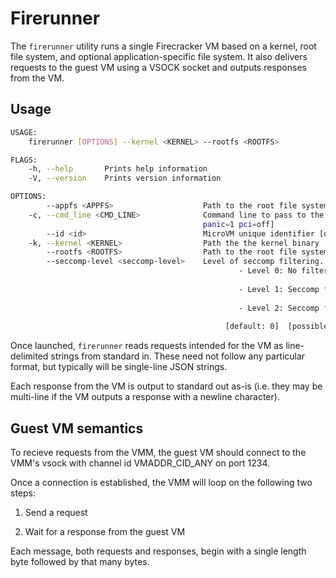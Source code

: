 # Firerunner

The `firerunner` utility runs a single Firecracker VM based on a kernel, root
file system, and optional application-specific file system. It also delivers
requests to the guest VM using a VSOCK socket and outputs responses from the
VM.

## Usage

```bash
USAGE:
    firerunner [OPTIONS] --kernel <KERNEL> --rootfs <ROOTFS>

FLAGS:
    -h, --help       Prints help information
    -V, --version    Prints version information

OPTIONS:
        --appfs <APPFS>                    Path to the root file system
    -c, --cmd_line <CMD_LINE>              Command line to pass to the kernel [default: quiet console=none reboot=k
                                           panic=1 pci=off]
        --id <id>                          MicroVM unique identifier [default: abcde1234]
    -k, --kernel <KERNEL>                  Path the the kernel binary
        --rootfs <ROOTFS>                  Path to the root file system
        --seccomp-level <seccomp-level>    Level of seccomp filtering.
                                                   - Level 0: No filtering.
                       
                                                   - Level 1: Seccomp filtering by syscall number.
                       
                                                   - Level 2: Seccomp filtering by syscall number and argument values.
                       
                                                [default: 0]  [possible values: 0, 1, 2]
```

Once launched, `firerunner` reads requests intended for the VM as line-delimited strings from standard in. These need not follow any particular format, but typically will be single-line JSON strings.

Each response from the VM is output to standard out as-is (i.e. they may be multi-line if the VM outputs a response with a newline character).

## Guest VM semantics

To recieve requests from the VMM, the guest VM should connect to the VMM's vsock with channel id VMADDR\_CID\_ANY on port 1234.

Once a connection is established, the VMM will loop on the following two steps:

  1. Send a request

  2. Wait for a response from the guest VM

Each message, both requests and responses, begin with a single length byte followed by that many bytes.

